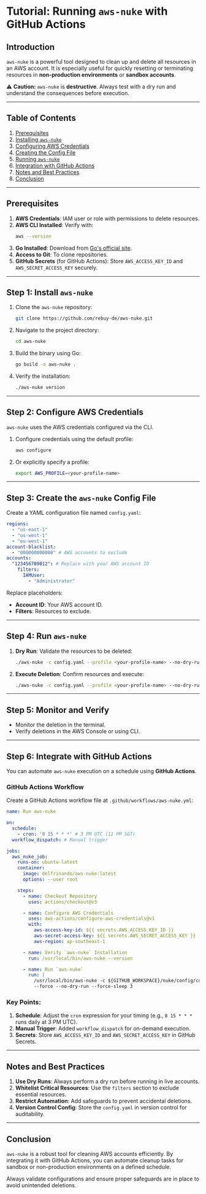 # Tutorial: Running `aws-nuke` with GitHub Actions

## Introduction

`aws-nuke` is a powerful tool designed to clean up and delete all resources in an AWS account. It is especially useful for quickly resetting or terminating resources in **non-production environments** or **sandbox accounts**.

⚠️ **Caution:** `aws-nuke` is **destructive**. Always test with a dry run and understand the consequences before execution.

---

## Table of Contents
1. [Prerequisites](#prerequisites)
2. [Installing `aws-nuke`](#step-1-install-aws-nuke)
3. [Configuring AWS Credentials](#step-2-configure-aws-credentials)
4. [Creating the Config File](#step-3-create-the-aws-nuke-config-file)
5. [Running `aws-nuke`](#step-4-run-aws-nuke)
6. [Integration with GitHub Actions](#step-6-integrate-with-github-actions)
7. [Notes and Best Practices](#notes-and-best-practices)
8. [Conclusion](#conclusion)

---

## Prerequisites

1. **AWS Credentials**: IAM user or role with permissions to delete resources.
2. **AWS CLI Installed**: Verify with:
   ```bash
   aws --version
   ```
3. **Go Installed**: Download from [Go's official site](https://go.dev/).
4. **Access to Git**: To clone repositories.
5. **GitHub Secrets** (for GitHub Actions): Store `AWS_ACCESS_KEY_ID` and `AWS_SECRET_ACCESS_KEY` securely.

---

## Step 1: Install `aws-nuke`

1. Clone the `aws-nuke` repository:
   ```bash
   git clone https://github.com/rebuy-de/aws-nuke.git
   ```
2. Navigate to the project directory:
   ```bash
   cd aws-nuke
   ```
3. Build the binary using Go:
   ```bash
   go build -o aws-nuke .
   ```
4. Verify the installation:
   ```bash
   ./aws-nuke version
   ```

---

## Step 2: Configure AWS Credentials

`aws-nuke` uses the AWS credentials configured via the CLI.

1. Configure credentials using the default profile:
   ```bash
   aws configure
   ```
2. Or explicitly specify a profile:
   ```bash
   export AWS_PROFILE=<your-profile-name>
   ```

---

## Step 3: Create the `aws-nuke` Config File

Create a YAML configuration file named `config.yaml`:

```yaml
regions:
  - "us-east-1"
  - "us-west-1"
  - "eu-west-1"
account-blacklist:
  - "000000000000" # AWS accounts to exclude
accounts:
  "123456789012": # Replace with your AWS account ID
    filters:
      IAMUser:
        - "Administrator"
```

Replace placeholders:
- **Account ID**: Your AWS account ID.
- **Filters**: Resources to exclude.

---

## Step 4: Run `aws-nuke`

1. **Dry Run**: Validate the resources to be deleted:
   ```bash
   ./aws-nuke -c config.yaml --profile <your-profile-name> --no-dry-run=false
   ```

2. **Execute Deletion**: Confirm resources and execute:
   ```bash
   ./aws-nuke -c config.yaml --profile <your-profile-name> --no-dry-run
   ```

---

## Step 5: Monitor and Verify

- Monitor the deletion in the terminal.
- Verify deletions in the AWS Console or using CLI.

---

## Step 6: Integrate with GitHub Actions

You can automate `aws-nuke` execution on a schedule using **GitHub Actions**.

### GitHub Actions Workflow

Create a GitHub Actions workflow file at `.github/workflows/aws-nuke.yml`:

```yaml
name: Run aws-nuke

on:
  schedule:
    - cron: '0 15 * * *' # 3 PM UTC (11 PM SGT)
  workflow_dispatch: # Manual trigger

jobs:
  aws_nuke_job:
    runs-on: ubuntu-latest
    container:
      image: delfrinando/aws-nuke:latest
      options: --user root

    steps:
      - name: Checkout Repository
        uses: actions/checkout@v3

      - name: Configure AWS Credentials
        uses: aws-actions/configure-aws-credentials@v1
        with:
          aws-access-key-id: ${{ secrets.AWS_ACCESS_KEY_ID }}
          aws-secret-access-key: ${{ secrets.AWS_SECRET_ACCESS_KEY }}
          aws-region: ap-southeast-1

      - name: Verify `aws-nuke` Installation
        run: /usr/local/bin/aws-nuke --version

      - name: Run `aws-nuke`
        run: |
          /usr/local/bin/aws-nuke -c ${GITHUB_WORKSPACE}/nuke/config/config.yaml \
          --force --no-dry-run --force-sleep 3
```

### Key Points:
1. **Schedule**: Adjust the `cron` expression for your timing (e.g., `0 15 * * *` runs daily at 3 PM UTC).
2. **Manual Trigger**: Added `workflow_dispatch` for on-demand execution.
3. **Secrets**: Store `AWS_ACCESS_KEY_ID` and `AWS_SECRET_ACCESS_KEY` in GitHub Secrets.

---

## Notes and Best Practices

1. **Use Dry Runs**: Always perform a dry run before running in live accounts.
2. **Whitelist Critical Resources**: Use the `filters` section to exclude essential resources.
3. **Restrict Automation**: Add safeguards to prevent accidental deletions.
4. **Version Control Config**: Store the `config.yaml` in version control for auditability.

---

## Conclusion

`aws-nuke` is a robust tool for cleaning AWS accounts efficiently. By integrating it with GitHub Actions, you can automate cleanup tasks for sandbox or non-production environments on a defined schedule.

Always validate configurations and ensure proper safeguards are in place to avoid unintended deletions.